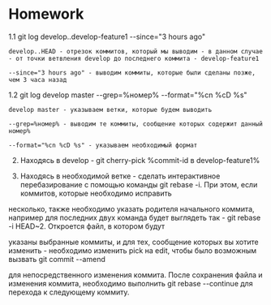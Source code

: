 Homework
========
1.1 git log develop..develop-feature1 --since="3 hours ago"

	develop..HEAD - отрезок коммитов, который мы выводим - в данном случае - от точки ветвления develop до последнего коммита - develop-feature1

	--since="3 hours ago" - выводим коммиты, которые были сделаны позже, чем 3 часа назад

	

1.2 git log develop master --grep=%номер% --format="%cn %cD %s" 

    develop master - указываем ветки, которые будем выводить

	--grep=%номер% - выводим те коммиты, сообщение которых содержит данный номер%

	--format="%cn %cD %s" - указываем необходимый формат


2. Находясь в develop - git cherry-pick %commit-id в develop-feature1%


3. Находясь в необходимой ветке - сделать интерактивное перебазирование с помощью команды git rebase -i. При этом, если коммитов, которые необходимо исправить

несколько, также необходимо указать родителя начального коммита, например для последних двух команда будет выглядеть так - git rebase -i HEAD~2. Откроется файл, в котором будут 

указаны выбранные коммиты, и для тех, сообщение которых вы хотите изменить - необходимо изменить pick на edit, чтобы было возможным вызвать git commit --amend

для непосредственного изменения коммита. После сохранения файла и изменения коммита, необходимо выполнить git rebase --continue для перехода к следующему коммиту. 

